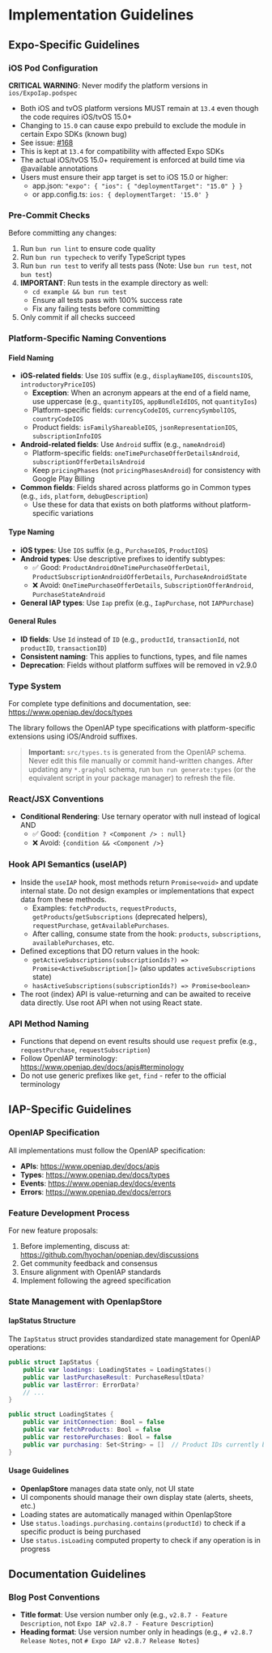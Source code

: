 # Implementation Guidelines

## Expo-Specific Guidelines

### iOS Pod Configuration

**CRITICAL WARNING**: Never modify the platform versions in `ios/ExpoIap.podspec`

- Both iOS and tvOS platform versions MUST remain at `13.4` even though the code requires iOS/tvOS 15.0+
- Changing to `15.0` can cause expo prebuild to exclude the module in certain Expo SDKs (known bug)
- See issue: [#168](https://github.com/hyochan/expo-iap/issues/168)
- This is kept at `13.4` for compatibility with affected Expo SDKs
- The actual iOS/tvOS 15.0+ requirement is enforced at build time via @available annotations
- Users must ensure their app target is set to iOS 15.0 or higher:
  - app.json: `"expo": { "ios": { "deploymentTarget": "15.0" } }`
  - or app.config.ts: `ios: { deploymentTarget: '15.0' }`

### Pre-Commit Checks

Before committing any changes:

1. Run `bun run lint` to ensure code quality
2. Run `bun run typecheck` to verify TypeScript types
3. Run `bun run test` to verify all tests pass (Note: Use `bun run test`, not `bun test`)
4. **IMPORTANT**: Run tests in the example directory as well:
   - `cd example && bun run test`
   - Ensure all tests pass with 100% success rate
   - Fix any failing tests before committing
5. Only commit if all checks succeed

### Platform-Specific Naming Conventions

#### Field Naming

- **iOS-related fields**: Use `IOS` suffix (e.g., `displayNameIOS`, `discountsIOS`, `introductoryPriceIOS`)
  - **Exception**: When an acronym appears at the end of a field name, use uppercase (e.g., `quantityIOS`, `appBundleIdIOS`, not `quantityIos`)
  - Platform-specific fields: `currencyCodeIOS`, `currencySymbolIOS`, `countryCodeIOS`
  - Product fields: `isFamilyShareableIOS`, `jsonRepresentationIOS`, `subscriptionInfoIOS`
- **Android-related fields**: Use `Android` suffix (e.g., `nameAndroid`)
  - Platform-specific fields: `oneTimePurchaseOfferDetailsAndroid`, `subscriptionOfferDetailsAndroid`
  - Keep `pricingPhases` (not `pricingPhasesAndroid`) for consistency with Google Play Billing
- **Common fields**: Fields shared across platforms go in Common types (e.g., `ids`, `platform`, `debugDescription`)
  - Use these for data that exists on both platforms without platform-specific variations

#### Type Naming

- **iOS types**: Use `IOS` suffix (e.g., `PurchaseIOS`, `ProductIOS`)
- **Android types**: Use descriptive prefixes to identify subtypes:
  - ✅ Good: `ProductAndroidOneTimePurchaseOfferDetail`, `ProductSubscriptionAndroidOfferDetails`, `PurchaseAndroidState`
  - ❌ Avoid: `OneTimePurchaseOfferDetails`, `SubscriptionOfferAndroid`, `PurchaseStateAndroid`
- **General IAP types**: Use `Iap` prefix (e.g., `IapPurchase`, not `IAPPurchase`)

#### General Rules

- **ID fields**: Use `Id` instead of `ID` (e.g., `productId`, `transactionId`, not `productID`, `transactionID`)
- **Consistent naming**: This applies to functions, types, and file names
- **Deprecation**: Fields without platform suffixes will be removed in v2.9.0

### Type System

For complete type definitions and documentation, see: <https://www.openiap.dev/docs/types>

The library follows the OpenIAP type specifications with platform-specific extensions using iOS/Android suffixes.

> **Important:** `src/types.ts` is generated from the OpenIAP schema. Never edit this file manually or commit hand-written changes. After updating any `*.graphql` schema, run `bun run generate:types` (or the equivalent script in your package manager) to refresh the file.

### React/JSX Conventions

- **Conditional Rendering**: Use ternary operator with null instead of logical AND
  - ✅ Good: `{condition ? <Component /> : null}`
  - ❌ Avoid: `{condition && <Component />}`

### Hook API Semantics (useIAP)

- Inside the `useIAP` hook, most methods return `Promise<void>` and update internal state. Do not design examples or implementations that expect data from these methods.
  - Examples: `fetchProducts`, `requestProducts`, `getProducts`/`getSubscriptions` (deprecated helpers), `requestPurchase`, `getAvailablePurchases`.
  - After calling, consume state from the hook: `products`, `subscriptions`, `availablePurchases`, etc.
- Defined exceptions that DO return values in the hook:
  - `getActiveSubscriptions(subscriptionIds?) => Promise<ActiveSubscription[]>` (also updates `activeSubscriptions` state)
  - `hasActiveSubscriptions(subscriptionIds?) => Promise<boolean>`
- The root (index) API is value-returning and can be awaited to receive data directly. Use root API when not using React state.

### API Method Naming

- Functions that depend on event results should use `request` prefix (e.g., `requestPurchase`, `requestSubscription`)
- Follow OpenIAP terminology: <https://www.openiap.dev/docs/apis#terminology>
- Do not use generic prefixes like `get`, `find` - refer to the official terminology

## IAP-Specific Guidelines

### OpenIAP Specification

All implementations must follow the OpenIAP specification:

- **APIs**: <https://www.openiap.dev/docs/apis>
- **Types**: <https://www.openiap.dev/docs/types>
- **Events**: <https://www.openiap.dev/docs/events>
- **Errors**: <https://www.openiap.dev/docs/errors>

### Feature Development Process

For new feature proposals:

1. Before implementing, discuss at: <https://github.com/hyochan/openiap.dev/discussions>
2. Get community feedback and consensus
3. Ensure alignment with OpenIAP standards
4. Implement following the agreed specification

### State Management with OpenIapStore

#### IapStatus Structure

The `IapStatus` struct provides standardized state management for OpenIAP operations:

```swift
public struct IapStatus {
    public var loadings: LoadingStates = LoadingStates()
    public var lastPurchaseResult: PurchaseResultData?
    public var lastError: ErrorData?
    // ...
}

public struct LoadingStates {
    public var initConnection: Bool = false
    public var fetchProducts: Bool = false
    public var restorePurchases: Bool = false
    public var purchasing: Set<String> = []  // Product IDs currently being purchased
}
```

#### Usage Guidelines

- **OpenIapStore** manages data state only, not UI state
- UI components should manage their own display state (alerts, sheets, etc.)
- Loading states are automatically managed within OpenIapStore
- Use `status.loadings.purchasing.contains(productId)` to check if a specific product is being purchased
- Use `status.isLoading` computed property to check if any operation is in progress

## Documentation Guidelines

### Blog Post Conventions

- **Title format**: Use version number only (e.g., `v2.8.7 - Feature Description`, not `Expo IAP v2.8.7 - Feature Description`)
- **Heading format**: Use version number only in headings (e.g., `# v2.8.7 Release Notes`, not `# Expo IAP v2.8.7 Release Notes`)
